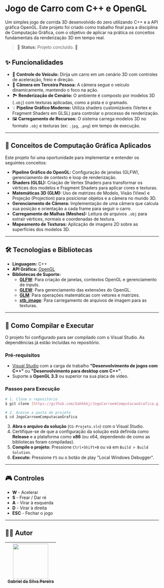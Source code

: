 # Jogo de Carro com C++ e OpenGL

Um simples jogo de corrida 3D desenvolvido do zero utilizando C++ e a API gráfica OpenGL. Este projeto foi criado como trabalho final para a disciplina de Computação Gráfica, com o objetivo de aplicar na prática os conceitos fundamentais da renderização 3D em tempo real.

> 🚧 **Status:** Projeto concluído. 🚧

## ✨ Funcionalidades

* 🚗 **Controle do Veículo:** Dirija um carro em um cenário 3D com controles de aceleração, freio e direção.
* 🎥 **Câmera em Terceira Pessoa:** A câmera segue o veículo dinamicamente, mantendo o foco na ação.
* 🏞️ **Renderização de Cenário:** O ambiente é composto por modelos 3D (`.obj`) com texturas aplicadas, como a pista e o gramado.
* 💡 **Pipeline Gráfico Moderno:** Utiliza shaders customizáveis (Vertex e Fragment Shaders em GLSL) para controlar o processo de renderização.
* 🖼️ **Carregamento de Recursos:** O sistema carrega modelos 3D no formato `.obj` e texturas (ex: `.jpg`, `.png`) em tempo de execução.

---

## 🧠 Conceitos de Computação Gráfica Aplicados

Este projeto foi uma oportunidade para implementar e entender os seguintes conceitos:

* **Pipeline Gráfico do OpenGL:** Configuração de janelas (GLFW), gerenciamento de contexto e loop de renderização.
* **Shaders (GLSL):** Criação de Vertex Shaders para transformar os vértices dos modelos e Fragment Shaders para aplicar cores e texturas.
* **Matemáticas 3D (GLM):** Uso de matrizes de Modelo, Visão (View) e Projeção (Projection) para posicionar objetos e a câmera no mundo 3D.
* **Gerenciamento de Câmera:** Implementação de uma câmera que calcula sua posição e orientação a cada frame para seguir o carro.
* **Carregamento de Malhas (Meshes):** Leitura de arquivos `.obj` para extrair vértices, normais e coordenadas de textura.
* **Mapeamento de Texturas:** Aplicação de imagens 2D sobre as superfícies dos modelos 3D.

---

## 🛠️ Tecnologias e Bibliotecas

* **Linguagem:** C++
* **API Gráfica:** [OpenGL](https://www.opengl.org/)
* **Bibliotecas de Suporte:**
    * [**GLFW**](https://www.glfw.org/): Para criação de janelas, contextos OpenGL e gerenciamento de inputs.
    * [**GLEW**](http://glew.sourceforge.net/): Para gerenciamento das extensões do OpenGL.
    * [**GLM**](https://glm.g-truc.net/0.9.9/index.html): Para operações matemáticas com vetores e matrizes.
    * [**stb_image**](https://github.com/nothings/stb/blob/master/stb_image.h): Para carregamento de arquivos de imagem para as texturas.

---

## 🚀 Como Compilar e Executar

O projeto foi configurado para ser compilado com o Visual Studio. As dependências já estão incluídas no repositório.

### Pré-requisitos

* [Visual Studio](https://visualstudio.microsoft.com/pt-br/vs/) com a carga de trabalho **"Desenvolvimento de jogos com C++"** ou **"Desenvolvimento para desktop com C++"**.
* Suporte a **OpenGL 3.3** ou superior na sua placa de vídeo.

### Passos para Execução

```bash
# 1. Clone o repositório
$ git clone [https://github.com/Gahkkkj/JogoCarroemComputacaoGrafica.git](https://github.com/Gahkkkj/JogoCarroemComputacaoGrafica.git)

# 2. Acesse a pasta do projeto
$ cd JogoCarroemComputacaoGrafica
```

3.  **Abra o arquivo da solução** (`CG-Projeto.sln`) com o Visual Studio.
4.  Certifique-se de que a configuração da solução está definida como **Release** e a plataforma como **x86** (ou x64, dependendo de como as bibliotecas foram compiladas).
5.  **Compile o projeto:** Pressione `Ctrl+Shift+B` ou vá em `Build > Build Solution`.
6.  **Execute:** Pressione `F5` ou o botão de play "Local Windows Debugger".

---

## 🎮 Controles

* **W** - Acelerar
* **S** - Frear / Dar ré
* **A** - Virar à esquerda
* **D** - Virar à direita
* **ESC** - Fechar o jogo

---

## 👨‍💻 Autor

| [<img src="https://avatars.githubusercontent.com/u/104975550?v=4" width=115><br><sub>Gabriel da Silva Pereira</sub>](https://github.com/Gahkkkj) |
| :---: |
